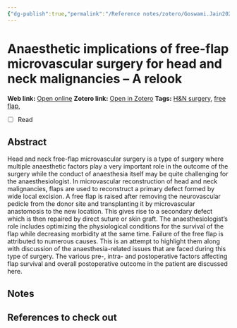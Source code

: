 ```yaml
---
{"dg-publish":true,"permalink":"/Reference notes/zotero/Goswami.Jain2021/","title":"Anaesthetic implications of free-flap microvascular surgery for head and neck malignancies – A relook"}
---
```



# Anaesthetic implications of free-flap microvascular surgery for head and neck malignancies – A relook
**Web link:** [Open online](https://www.ncbi.nlm.nih.gov/pmc/articles/PMC8944369/)
**Zotero link:** [Open in Zotero](zotero://select/items/@Goswami.Jain2021)
**Tags:** [H&N surgery](../../Knowledge/Medicine/Head%20and%20Neck%20surgery.md), [free flap](../../Knowledge/Medicine/free%20flap.md), 
- [ ] Read

## Abstract

Head and neck free-flap microvascular surgery is a type of surgery where multiple anaesthetic factors play a very important role in the outcome of the surgery while the conduct of anaesthesia itself may be quite challenging for the anaesthesiologist. In microvascular reconstruction of head and neck malignancies, flaps are used to reconstruct a primary defect formed by wide local excision. A free flap is raised after removing the neurovascular pedicle from the donor site and transplanting it by microvascular anastomosis to the new location. This gives rise to a secondary defect which is then repaired by direct suture or skin graft. The anaesthesiologist’s role includes optimizing the physiological conditions for the survival of the flap while decreasing morbidity at the same time. Failure of the free flap is attributed to numerous causes. This is an attempt to highlight them along with discussion of the anaesthesia-related issues that are faced during this type of surgery. The various pre-, intra- and postoperative factors affecting flap survival and overall postoperative outcome in the patient are discussed here.

## Notes

## References to check out